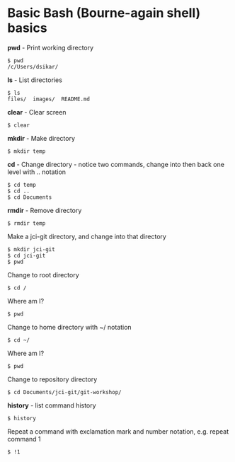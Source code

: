 # Basic Bash (Bourne-again shell) basics

**pwd** - Print working directory
```
$ pwd
/c/Users/dsikar/
```

**ls** - List directories   
```
$ ls
files/  images/  README.md
```

**clear** - Clear screen
```
$ clear
```

**mkdir** - Make directory
```
$ mkdir temp
```

**cd** - Change directory - notice two commands, change into then back one level with .. notation
```
$ cd temp
$ cd ..
$ cd Documents
```

**rmdir** - Remove directory
```
$ rmdir temp
```

Make a jci-git directory, and change into that directory
```
$ mkdir jci-git
$ cd jci-git
$ pwd
```

Change to root directory
```
$ cd /
```

Where am I?
```
$ pwd
```

Change to home directory with ~/ notation
```
$ cd ~/
```

Where am I?
```
$ pwd
```

Change to repository directory
```
$ cd Documents/jci-git/git-workshop/
```

**history** - list command history
```
$ history
```

Repeat a command with exclamation mark and number notation, e.g. repeat command 1
```
$ !1
```



